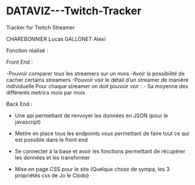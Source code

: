 # DATAVIZ---Twitch-Tracker
Tracker for Twitch Streamer


CHAREBONNIER Lucas
GALLONET Alexi

Fonction réalisé :

Front End :

-Pouvoir comparer tous les streamers sur un mois
-Avoir la possibilité de cacher certains streamers
-Pouvoir voir le détail d’un streamer de manière individuelle
Pour chaque streamer on doit pouvoir voir :
	- Sa moyenne des différents metrics mois par mois

Back End :
- Une api permettant de renvoyer les données en JSON (pour le javascript)

- Mettre en place tous les endpoints vous permettant de faire tout ce qui est possible dans le
front end

- Se connecter à la base et avoir les fonctions permettant de récupérer les données et les
transformer

- Mise en page CSS pour le site (Quelque chose de sympa, les 3 propriétés css de Jo le Clodo)
